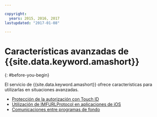 ```yaml
---

copyright:
  years: 2015, 2016, 2017
lastupdated: "2017-01-08"

---
```


# Características avanzadas de {{site.data.keyword.amashort}}
{: #before-you-begin}

El servicio de {{site.data.keyword.amashort}} ofrece características para utilizarlas en situaciones avanzadas.
* [Protección de la autorización con Touch ID](advanced-topics-touchid.html)
* [Utilización de IMFURLProtocol en aplicaciones de iOS](advanced-topics-IMFURLProtocol.html)
* [Comunicaciones entre programas de fondo](advanced-topics-oauthsdk.html)
